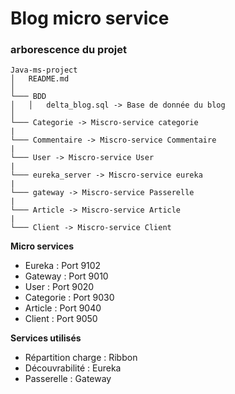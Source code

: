 # Blog micro service


### arborescence du projet

```
Java-ms-project
│   README.md    
│
└─── BDD
│   │   delta_blog.sql -> Base de donnée du blog
│   
└─── Categorie -> Miscro-service categorie
|
└─── Commentaire -> Miscro-service Commentaire
|
└─── User -> Miscro-service User
|
└─── eureka_server -> Miscro-service eureka
|
└─── gateway -> Miscro-service Passerelle
|
└─── Article -> Miscro-service Article
|
└─── Client -> Miscro-service Client

```


**Micro services**
- Eureka : Port 9102
- Gateway : Port 9010
- User : Port 9020
- Categorie : Port 9030
- Article : Port 9040
- Client : Port 9050


**Services utilisés**
- Répartition charge : Ribbon
- Découvrabilité : Eureka
- Passerelle : Gateway
